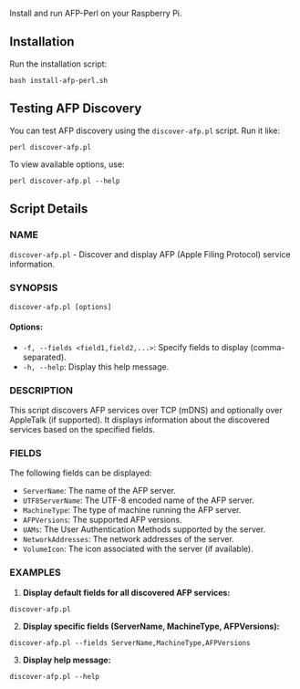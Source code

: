 Install and run AFP-Perl on your Raspberry Pi.

## Installation

Run the installation script:

```
bash install-afp-perl.sh
```

## Testing AFP Discovery

You can test AFP discovery using the `discover-afp.pl` script. Run it like:

```
perl discover-afp.pl
```

To view available options, use:

```
perl discover-afp.pl --help
```

## Script Details

### NAME
`discover-afp.pl` - Discover and display AFP (Apple Filing Protocol) service information.

### SYNOPSIS
```
discover-afp.pl [options]
```

#### Options:
- `-f, --fields <field1,field2,...>`: Specify fields to display (comma-separated).
- `-h, --help`: Display this help message.

### DESCRIPTION
This script discovers AFP services over TCP (mDNS) and optionally over AppleTalk (if supported). It displays information about the discovered services based on the specified fields.

### FIELDS
The following fields can be displayed:
- `ServerName`: The name of the AFP server.
- `UTF8ServerName`: The UTF-8 encoded name of the AFP server.
- `MachineType`: The type of machine running the AFP server.
- `AFPVersions`: The supported AFP versions.
- `UAMs`: The User Authentication Methods supported by the server.
- `NetworkAddresses`: The network addresses of the server.
- `VolumeIcon`: The icon associated with the server (if available).

### EXAMPLES

1. **Display default fields for all discovered AFP services:**

```
discover-afp.pl
```

2. **Display specific fields (ServerName, MachineType, AFPVersions):**

```
discover-afp.pl --fields ServerName,MachineType,AFPVersions
```

3. **Display help message:**

```
discover-afp.pl --help
```

```
